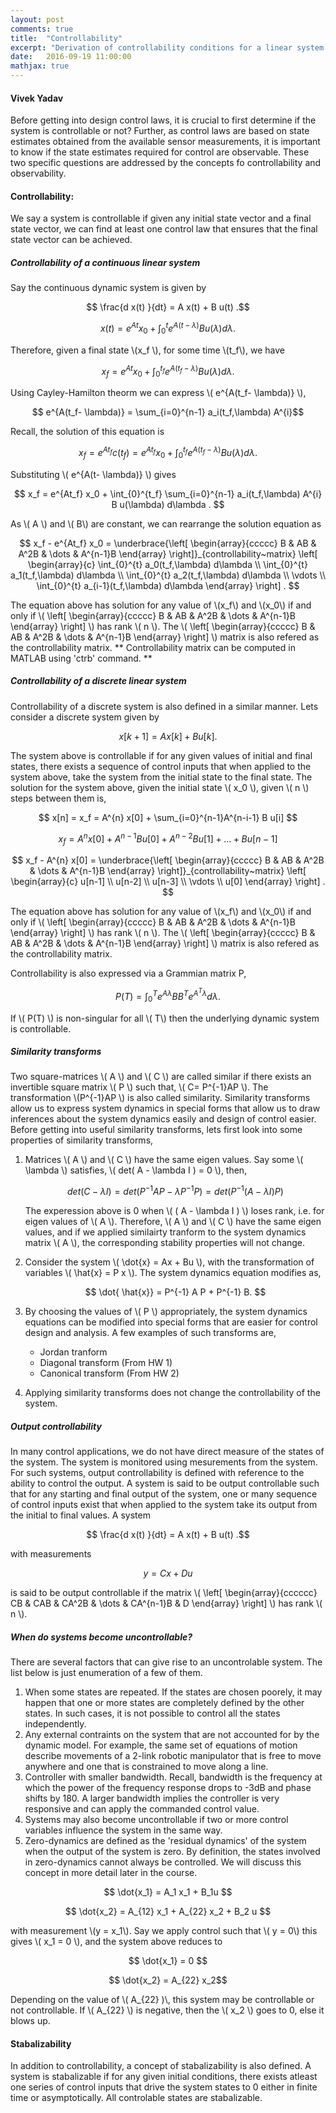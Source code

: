 ```yaml
---
layout: post
comments: true
title:  "Controllability"
excerpt: "Derivation of controllability conditions for a linear system dynamics."
date:   2016-09-19 11:00:00
mathjax: true
---
```



#### Vivek Yadav

Before getting into design control laws, it is crucial to first determine if the system is controllable or not? Further, as control laws are based on state estimates obtained from the available sensor measurements, it is important to know if the state estimates required for control are observable. These two specific questions are addressed by the concepts fo controllability and observability. 

#### Controllability: 

We say a system is controllable if given any initial state vector and a final state vector, we can find at least one control law that ensures that the final state vector can be achieved. 

##### Controllability of a continuous linear system
Say the continuous dynamic system is given by  

$$ \frac{d x(t) }{dt} = A x(t) + B u(t) .$$

$$ x(t) = e^{At} x_0 +  \int_{0}^{t} e^{A(t- \lambda) } B u(\lambda) d\lambda .  $$

Therefore, given a final state \\(x_f \\), for some time \\(t_f\\), we have

$$ x_f = e^{At} x_0 +  \int_{0}^{t_f} e^{A(t_f- \lambda) } B u(\lambda) d\lambda .  $$

Using Cayley-Hamilton theorm we can express \\( e^{A(t_f- \lambda)}  \\), 

$$ e^{A(t_f- \lambda)} = \sum_{i=0}^{n-1} a_i(t_f,\lambda) A^{i}$$

Recall, the solution of this equation is

$$ x_f = e^{At_f}c(t_f)  = e^{At_f} x_0 +  \int_{0}^{t_f} e^{A(t_f- \lambda) } B u(\lambda) d\lambda .  $$

Substituting \\( e^{A(t- \lambda)} \\) gives

$$ x_f = e^{At_f} x_0 +  \int_{0}^{t_f}  \sum_{i=0}^{n-1} a_i(t_f,\lambda) A^{i} B u(\lambda) d\lambda .  $$

As \\( A \\) and \\( B\\) are constant, we can rearrange the solution equation as

$$ x_f - e^{At_f} x_0 =   \underbrace{\left[ \begin{array}{ccccc} B & AB & A^2B & \dots & A^{n-1}B \end{array}  \right]}_{controllability~matrix}  \left[ \begin{array}{c} \int_{0}^{t} a_0(t_f,\lambda) d\lambda  \\ \int_{0}^{t} a_1(t_f,\lambda) d\lambda  \\ \int_{0}^{t} a_2(t_f,\lambda) d\lambda  \\ \vdots \\ \int_{0}^{t} a_{i-1}(t_f,\lambda) d\lambda  \end{array}  \right] .  $$

The equation above has solution for any value of \\(x_f\\) and \\(x_0\\) if and only if \\( \left[ \begin{array}{ccccc} B & AB & A^2B & \dots & A^{n-1}B \end{array}  \right]  \\) has rank \\( n \\). The \\( \left[ \begin{array}{ccccc} B & AB & A^2B & \dots & A^{n-1}B \end{array}  \right]  \\) matrix is also refered as the controllability matrix. ** Controllability matrix can be computed in MATLAB using 'ctrb' command.  **

##### Controllability of a discrete linear system

Controllability of a discrete system is also defined in a similar manner. Lets consider a discrete system given by

$$ x[k+1] = A x[k] + Bu[k] . $$

The system above is controllable if for any given values of initial and final states, there exists a sequence of control inputs that when applied to the system above, take the system from the initial state to the final state. The solution for the system above, given the initial state \\( x_0 \\), given \\( n \\) steps between them is, 

$$ x[n] = x_f = A^{n} x[0] + \sum_{i=0}^{n-1}A^{n-i-1} B u[i] $$

$$ x_f = A^{n} x[0] + A^{n-1} B u[0]+A^{n-2} B u[1]+\dots+ B u[n-1]$$


$$ x_f - A^{n} x[0] =   \underbrace{\left[ \begin{array}{ccccc} B & AB & A^2B & \dots & A^{n-1}B \end{array}  \right]}_{controllability~matrix}  \left[ \begin{array}{c} u[n-1]  \\ u[n-2]  \\ u[n-3]  \\ \vdots \\  u[0]  \end{array}  \right] .  $$

The equation above has solution for any value of \\(x_f\\) and \\(x_0\\) if and only if \\( \left[ \begin{array}{ccccc} B & AB & A^2B & \dots & A^{n-1}B \end{array}  \right]  \\) has rank \\( n \\). The \\( \left[ \begin{array}{ccccc} B & AB & A^2B & \dots & A^{n-1}B \end{array}  \right]  \\) matrix is also refered as the controllability matrix. 

Controllability is also expressed via a Grammian matrix P, 

$$ P(T) =  \int_{0}^{T} e^{ A \lambda } BB^T  e^{A^T \lambda }    d\lambda .  $$

If \\( P(T) \\) is non-singular for all \\( T\\) then the underlying dynamic system is controllable. 



##### Similarity transforms

Two square-matrices  \\( A \\)  and  \\( C \\)  are called similar if there exists an invertible square matrix  \\( P \\)  such that, \\( C= P^{-1}AP \\). The transformation  \\(P^{-1}AP \\) is also called similarity. Similarity transforms allow us to express system dynamics in special forms that allow us to draw inferences about the system dynamics easily and design of control easier. Before getting into useful similarity transforms, lets first look into some properties of similarity transforms,

1. Matrices \\( A \\) and \\( C \\) have the same eigen values. Say some \\( \lambda \\) satisfies, \\( det( A - \lambda I ) = 0  \\), then, 
    
    $$ det( C - \lambda I ) = det( P^{-1} A P - \lambda P^{-1} P) = det( P^{-1}( A - \lambda I  ) P )    $$
    
    The experession above is 0 when \\( ( A - \lambda I  )  \\) loses rank, i.e. for eigen values of \\( A \\). Therefore, \\( A \\) and \\( C \\) have the same eigen values, and if we applied similairty tranform to the system dynamics matrix \\( A \\), the corresponding stability properties will not change. 
2. Consider the system \\( \dot{x} = Ax + Bu \\), with the transformation of variables \\( \hat{x} = P x \\). The system dynamics equation modifies as, 

    $$ \dot{ \hat{x}} = P^{-1} A P  + P^{-1}  B. $$
3. By choosing the values of \\( P \\) appropriately, the system dynamics equations can be modified into special forms that are easier for control design and analysis. A few examples of such transforms are, 
    - Jordan tranform
    - Diagonal transform (From HW 1)
    - Canonical transform (From HW 2)
4. Applying similarity transforms does not change the controllability of the system. 

##### Output controllability

In many control applications, we do not have direct measure of the states of the system. The system is monitored using mesurements from the system. For such systems, output controllability is defined with reference to the ability to control the output. A system is said to be output controllable such that for any starting and final output of the system, one or many sequence of control inputs exist that when applied to the system take its output from the initial to final values. A system 

$$ \frac{d x(t) }{dt} = A x(t) + B u(t) .$$

with measurements 

$$ y = C x + D u $$ 

is said to be output controllable if the matrix \\( \left[ \begin{array}{cccccc} CB & CAB & CA^2B & \dots & CA^{n-1}B & D \end{array}  \right]  \\) has rank \\( n \\).



##### When do systems become uncontrollable?

There are several factors that can give rise to an uncontrolable system. The list below is just enumeration of a few of them. 

1. When some states are repeated. If the states are chosen poorely, it may happen that one or more states are completely defined by the other states. In such cases, it is not possible to control all the states independently. 
2. Any external contraints on the system that are not accounted for by the dynamic model. For example, the same set of equations of motion describe movements of a 2-link robotic manipulator that is free to move anywhere and one that is constrained to move along a line. 
3. Controller with smaller bandwidth. Recall, bandwidth is the frequency at which the power of the frequency response drops to -3dB and phase shifts by 180. A larger bandwidth implies the controller is very responsive and can apply the commanded control value.
4. Systems may also become uncontrollable if two or more control variables influence the system in the same way. 
5. Zero-dynamics are defined as the 'residual dynamics' of the system when the output of the system is zero. By definition, the states involved in zero-dynamics cannot always be controlled. We will discuss this concept in more detail later in the course. 

$$ \dot{x_1} = A_1 x_1 + B_1u $$ 

$$ \dot{x_2} = A_{12} x_1 + A_{22} x_2 + B_2 u $$  

with measurement \\(y = x_1\\). Say we apply control such that \\( y = 0\\) this gives \\( x_1 = 0 \\), and the system above reduces to

$$ \dot{x_1} = 0 $$ 

$$ \dot{x_2} = A_{22} x_2$$  

Depending on the value of \\( A_{22} )\\, this system may be controllable or not controllable. If \\( A_{22} \\) is negative, then the \\( x_2 \\) goes to 0, else it blows up. 

#### Stabalizability
In addition to controllability, a concept of stabalizability is also defined. A system is stabalizable if for any given initial conditions, there exists atleast one series of control inputs that drive the system states to 0 either in finite time or asymptotically. All controlable states are stabalizable.
